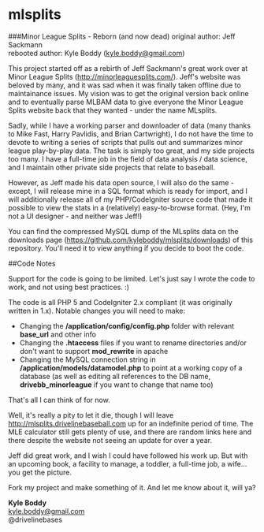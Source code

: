 mlsplits
========

###Minor League Splits - Reborn (and now dead)
original author: Jeff Sackmann<br/>
rebooted author: Kyle Boddy (kyle.boddy@gmail.com)

This project started off as a rebirth of Jeff Sackmann's great work over at Minor League Splits (http://minorleaguesplits.com/). Jeff's website was beloved by many, and it was sad when it was finally taken offline due to maintainance issues. My vision was to get the original version back online and to eventually parse MLBAM data to give everyone the Minor League Splits website back that they wanted - under the name MLsplits.

Sadly, while I have a working parser and downloader of data (many thanks to Mike Fast, Harry Pavlidis, and Brian Cartwright), I do not have the time to devote to writing a series of scripts that pulls out and summarizes minor league play-by-play data. The task is simply too great, and my side projects too many. I have a full-time job in the field of data analysis / data science, and I maintain other private side projects that relate to baseball.

However, as Jeff made his data open source, I will also do the same - except, I will release mine in a SQL format which is ready for import, and I will additionally release all of my PHP/CodeIgniter source code that made it possible to view the stats in a (relatively) easy-to-browse format. (Hey, I'm not a UI designer - and neither was Jeff!)

You can find the compressed MySQL dump of the MLsplits data on the downloads page (https://github.com/kyleboddy/mlsplits/downloads) of this repository. You'll need it to view anything if you decide to boot the code.

##Code Notes

Support for the code is going to be limited. Let's just say I wrote the code to work, and not using best practices. :)

The code is all PHP 5 and CodeIgniter 2.x compliant (it was originally written in 1.x). Notable changes you will need to make:

<ul>
<li>Changing the <b>/application/config/config.php</b> folder with relevant <b>base_url</b> and other info</li>
<li>Changing the <b>.htaccess</b> files if you want to rename directories and/or don't want to support <b>mod_rewrite</b> in apache</li>
<li>Changing the MySQL connection string in <b>/application/models/datamodel.php</b> to point at a working copy of a database (as well as editing all references to the DB name, <b>drivebb_minorleague</b> if you want to change that name too)</li>
</ul>

That's all I can think of for now.

Well, it's really a pity to let it die, though I will leave http://mlsplits.drivelinebaseball.com up for an indefinite period of time. The MLE calculator still gets plenty of use, and there are random links here and there despite the website not seeing an update for over a year.

Jeff did great work, and I wish I could have followed his work up. But with an upcoming book, a facility to manage, a toddler, a full-time job, a wife... you get the picture.

Fork my project and make something of it. And let me know about it, will ya?

<b>Kyle Boddy</b><br/>
kyle.boddy@gmail.com<br/>
@drivelinebases<br/>